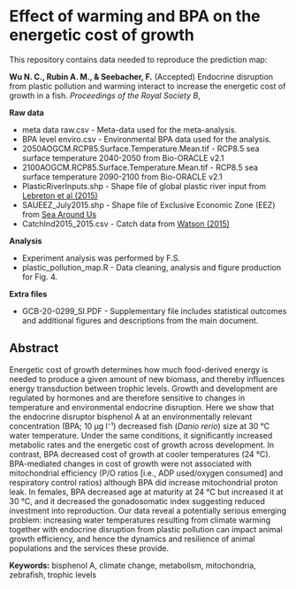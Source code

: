 # Effect of warming and BPA on the energetic cost of growth

This repository contains data needed to reproduce the prediction map:

**Wu N. C., Rubin A. M., & Seebacher, F.** (Accepted) Endocrine disruption from plastic pollution and warming interact to increase the energetic cost of growth in a fish. *Proceedings of the Royal Society B*,

**Raw data**
- meta data raw.csv    - Meta-data used for the meta-analysis.
- BPA level enviro.csv - Environmental BPA data used for the analysis.
- 2050AOGCM.RCP85.Surface.Temperature.Mean.tif - RCP8.5 sea surface temperature 2040-2050 from Bio-ORACLE v2.1
- 2100AOGCM.RCP85.Surface.Temperature.Mean.tif - RCP8.5 sea surface temperature 2090-2100 from Bio-ORACLE v2.1
- PlasticRiverInputs.shp                       - Shape file of global plastic river input from [Lebreton et al (2015)](https://www.nature.com/articles/ncomms15611)
- SAUEEZ_July2015.shp                          - Shape file of Exclusive Economic Zone (EEZ) from [Sea Around Us](https://www.seaaroundus.org/data/#/eez)
- CatchInd2015_2015.csv                        - Catch data from [Watson (2015)](https://www.nature.com/articles/sdata201739#Sec20) 

**Analysis**
- Experiment analysis was performed by F.S.
- plastic_pollution_map.R - Data cleaning, analysis and figure production for Fig. 4.

**Extra files**
- GCB-20-0299_SI.PDF - Supplementary file includes statistical outcomes and additional figures and descriptions from the main document.

## Abstract
Energetic cost of growth determines how much food-derived energy is needed to produce a given amount of new biomass, and thereby influences energy transduction between trophic levels. Growth and development are regulated by hormones and are therefore sensitive to changes in temperature and environmental endocrine disruption. Here we show that the endocrine disruptor bisphenol A at an environmentally relevant concentration (BPA; 10 μg l⁻¹) decreased fish (*Danio rerio*) size at 30 °C water temperature. Under the same conditions, it significantly increased metabolic rates and the energetic cost of growth across development. In contrast, BPA decreased cost of growth at cooler temperatures (24 °C). BPA-mediated changes in cost of growth were not associated with mitochondrial efficiency (P/O ratios [i.e., ADP used/oxygen consumed] and respiratory control ratios) although BPA did increase mitochondrial proton leak. In females, BPA decreased age at maturity at 24 °C but increased it at 30 °C, and it decreased the gonadosomatic index suggesting reduced investment into reproduction. Our data reveal a potentially serious emerging problem: increasing water temperatures resulting from climate warming together with endocrine disruption from plastic pollution can impact animal growth efficiency, and hence the dynamics and resilience of animal populations and the services these provide.

**Keywords:** bisphenol A, climate change, metabolism, mitochondria, zebrafish, trophic levels
